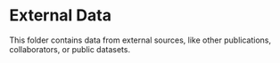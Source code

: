 # External Data

This folder contains data from external sources, like other publications, collaborators, or public datasets.
